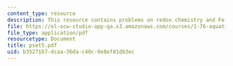 ```yaml
---
content_type: resource
description: This resource contains problems on redox chemistry and Fe(II).
file: https://ol-ocw-studio-app-qa.s3.amazonaws.com/courses/1-76-aquatic-chemistry-fall-2005/b35271b7dcaa36dac40c0e8ef81db3ec_pset5.pdf
file_type: application/pdf
resourcetype: Document
title: pset5.pdf
uid: b35271b7-dcaa-36da-c40c-0e8ef81db3ec
---
```

